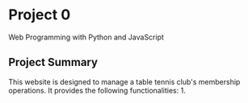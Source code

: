 # Project 0

Web Programming with Python and JavaScript

## Project Summary
This website is designed to manage a table tennis club's membership operations. It provides the following functionalities:
1.

